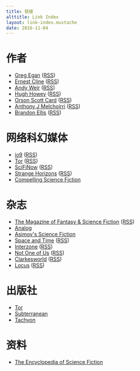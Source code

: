 ```yaml
---
title: 链接
alttitle: Link Index
layout: link-index.mustache
date: 2016-11-04
---
```


# 作者

- [Greg Egan](http://gregegan.net) ([RSS](http://gregegan.customer.netspace.net.au/feed.rss))
- [Ernest Cline](http://www.ernestcline.com/) ([RSS](http://www.ernestcline.com/blog/feed/))
- [Andy Weir](http://www.galactanet.com/writing.html) ([RSS](http://www.galactanet.com/feed.xml))
- [Hugh Howey](http://www.hughhowey.com/) ([RSS](http://www.hughhowey.com/feed/))
- [Orson Scott Card](http://www.hatrack.com/) ([RSS](http://www.hatrack.com/feed.xml))
- [Anthony J Melchoirri](http://anthonyjmelchiorri.com/) ([RSS](http://anthonyjmelchiorri.com/?feed=rss2))
- [Brandon Ellis](http://brandon-ellis.com/) ([RSS](http://brandon-ellis.com/feed/))

# 网络科幻媒体

- [io9](https://io9.gizmodo.com) ([RSS](http://feeds.gawker.com/io9/full))
- [Tor](https://www.tor.com) ([RSS](https://www.tor.com/feed/))
- [SciFiNow](https://www.scifinow.co.uk/) ([RSS](https://www.scifinow.co.uk/feed/))
- [Strange Horizons](http://www.strangehorizons.com/) ([RSS](http://strangehorizons.com/feed/))
- [Compelling Science Fiction](http://compellingsciencefiction.com/)

# 杂志

- [The Magazine of Fantasy & Science Fiction](https://www.sfsite.com/fsf/) ([RSS](https://www.sfsite.com/fsf/blog/feed/))
- [Analog](https://www.analogsf.com/)
- [Asimov's Science Fiction](http://www.asimovs.com/)
- [Space and Time](http://www.spaceandtimemagazine.com/) ([RSS](http://www.spaceandtimemagazine.com/feed/))
- [Interzone](http://ttapress.com/interzone/) ([RSS](http://ttapress.com/interzone/feed/))
- [Not One of Us](https://not-one-of-us.pub/) ([RSS](https://not-one-of-us.pub/feed/))
- [Clarkesworld](http://clarkesworldmagazine.com/) ([RSS](http://clarkesworldmagazine.com/feed/))
- [Locus](http://www.locusmag.com/index.php) ([RSS](http://www.locusmag.com/News/feed/))

# 出版社

- [Tor](http://publishing.tor.com)
- [Subterranean](http://subterraneanpress.com/)
- [Tachyon](https://tachyonpublications.com/)

# 资料

- [The Encyclopedia of Science Fiction](http://www.sf-encyclopedia.com/)
